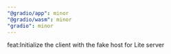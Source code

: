 ```yaml
---
"@gradio/app": minor
"@gradio/wasm": minor
"gradio": minor
---
```


feat:Initialize the client with the fake host for Lite server
